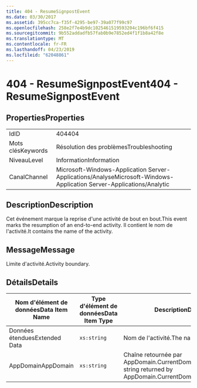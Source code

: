 ```yaml
---
title: 404 - ResumeSignpostEvent
ms.date: 03/30/2017
ms.assetid: 395cc7ca-f35f-4295-be97-39a077f99c97
ms.openlocfilehash: 258e2f7e4b9dc1025461519593204c196bf6f415
ms.sourcegitcommit: 9b552addadfb57fab0b9e7852ed4f1f1b8a42f8e
ms.translationtype: MT
ms.contentlocale: fr-FR
ms.lasthandoff: 04/23/2019
ms.locfileid: "62048861"
---
```

# <a name="404---resumesignpostevent"></a><span data-ttu-id="91f29-102">404 - ResumeSignpostEvent</span><span class="sxs-lookup"><span data-stu-id="91f29-102">404 - ResumeSignpostEvent</span></span>
## <a name="properties"></a><span data-ttu-id="91f29-103">Properties</span><span class="sxs-lookup"><span data-stu-id="91f29-103">Properties</span></span>  
  
|||  
|-|-|  
|<span data-ttu-id="91f29-104">Id</span><span class="sxs-lookup"><span data-stu-id="91f29-104">ID</span></span>|<span data-ttu-id="91f29-105">404</span><span class="sxs-lookup"><span data-stu-id="91f29-105">404</span></span>|  
|<span data-ttu-id="91f29-106">Mots clés</span><span class="sxs-lookup"><span data-stu-id="91f29-106">Keywords</span></span>|<span data-ttu-id="91f29-107">Résolution des problèmes</span><span class="sxs-lookup"><span data-stu-id="91f29-107">Troubleshooting</span></span>|  
|<span data-ttu-id="91f29-108">Niveau</span><span class="sxs-lookup"><span data-stu-id="91f29-108">Level</span></span>|<span data-ttu-id="91f29-109">Information</span><span class="sxs-lookup"><span data-stu-id="91f29-109">Information</span></span>|  
|<span data-ttu-id="91f29-110">Canal</span><span class="sxs-lookup"><span data-stu-id="91f29-110">Channel</span></span>|<span data-ttu-id="91f29-111">Microsoft-Windows-Application Server-Applications/Analyse</span><span class="sxs-lookup"><span data-stu-id="91f29-111">Microsoft-Windows-Application Server-Applications/Analytic</span></span>|  
  
## <a name="description"></a><span data-ttu-id="91f29-112">Description</span><span class="sxs-lookup"><span data-stu-id="91f29-112">Description</span></span>  
 <span data-ttu-id="91f29-113">Cet événement marque la reprise d'une activité de bout en bout.</span><span class="sxs-lookup"><span data-stu-id="91f29-113">This event marks the resumption of an end-to-end activity.</span></span> <span data-ttu-id="91f29-114">Il contient le nom de l'activité.</span><span class="sxs-lookup"><span data-stu-id="91f29-114">It contains the name of the activity.</span></span>  
  
## <a name="message"></a><span data-ttu-id="91f29-115">Message</span><span class="sxs-lookup"><span data-stu-id="91f29-115">Message</span></span>  
 <span data-ttu-id="91f29-116">Limite d'activité.</span><span class="sxs-lookup"><span data-stu-id="91f29-116">Activity boundary.</span></span>  
  
## <a name="details"></a><span data-ttu-id="91f29-117">Détails</span><span class="sxs-lookup"><span data-stu-id="91f29-117">Details</span></span>  
  
|<span data-ttu-id="91f29-118">Nom d'élément de données</span><span class="sxs-lookup"><span data-stu-id="91f29-118">Data Item Name</span></span>|<span data-ttu-id="91f29-119">Type d'élément de données</span><span class="sxs-lookup"><span data-stu-id="91f29-119">Data Item Type</span></span>|<span data-ttu-id="91f29-120">Description</span><span class="sxs-lookup"><span data-stu-id="91f29-120">Description</span></span>|  
|--------------------|--------------------|-----------------|  
|<span data-ttu-id="91f29-121">Données étendues</span><span class="sxs-lookup"><span data-stu-id="91f29-121">Extended Data</span></span>|`xs:string`|<span data-ttu-id="91f29-122">Nom de l'activité.</span><span class="sxs-lookup"><span data-stu-id="91f29-122">The name of the activity.</span></span>|  
|<span data-ttu-id="91f29-123">AppDomain</span><span class="sxs-lookup"><span data-stu-id="91f29-123">AppDomain</span></span>|`xs:string`|<span data-ttu-id="91f29-124">Chaîne retournée par AppDomain.CurrentDomain.FriendlyName.</span><span class="sxs-lookup"><span data-stu-id="91f29-124">The string returned by AppDomain.CurrentDomain.FriendlyName.</span></span>|

